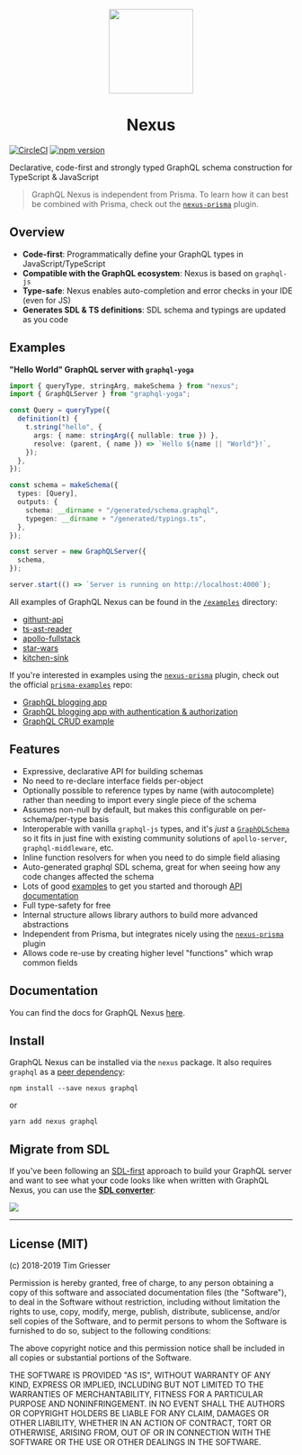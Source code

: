 <p align="center">
  <a href="https://nexus.js.org"><img src="https://i.imgur.com/Y5BgDGl.png" width="150" /><a>
  <h1 align="center">Nexus</h1>
</p>

[![CircleCI](https://img.shields.io/circleci/build/github/prisma-labs/nexus)](https://circleci.com/gh/prisma/nexus)
[![npm version](https://badge.fury.io/js/nexus.svg)](https://badge.fury.io/js/nexus)

Declarative, code-first and strongly typed GraphQL schema construction for TypeScript & JavaScript

> GraphQL Nexus is independent from Prisma. To learn how it can best be combined with Prisma, check out the [`nexus-prisma`](https://github.com/prisma/nexus-prisma) plugin.

## Overview

- **Code-first**: Programmatically define your GraphQL types in JavaScript/TypeScript
- **Compatible with the GraphQL ecosystem**: Nexus is based on `graphql-js`
- **Type-safe**: Nexus enables auto-completion and error checks in your IDE (even for JS)
- **Generates SDL & TS definitions**: SDL schema and typings are updated as you code

## Examples

**"Hello World" GraphQL server with `graphql-yoga`**

```ts
import { queryType, stringArg, makeSchema } from "nexus";
import { GraphQLServer } from "graphql-yoga";

const Query = queryType({
  definition(t) {
    t.string("hello", {
      args: { name: stringArg({ nullable: true }) },
      resolve: (parent, { name }) => `Hello ${name || "World"}!`,
    });
  },
});

const schema = makeSchema({
  types: [Query],
  outputs: {
    schema: __dirname + "/generated/schema.graphql",
    typegen: __dirname + "/generated/typings.ts",
  },
});

const server = new GraphQLServer({
  schema,
});

server.start(() => `Server is running on http://localhost:4000`);
```

All examples of GraphQL Nexus can be found in the [`/examples`](./examples) directory:

- [githunt-api](./examples/githunt-api)
- [ts-ast-reader](./examples/ts-ast-reader)
- [apollo-fullstack](./examples/apollo-fullstack)
- [star-wars](./examples/star-wars)
- [kitchen-sink](./examples/kitchen-sink)

If you're interested in examples using the [`nexus-prisma`](https://github.com/prisma/nexus-prisma) plugin, check out the official [`prisma-examples`](https://github.com/prisma/prisma-examples/) repo:

- [GraphQL blogging app](https://github.com/prisma/prisma-examples/tree/master/typescript/graphql)
- [GraphQL blogging app with authentication & authorization](https://github.com/prisma/prisma-examples/tree/master/typescript/graphql-auth)
- [GraphQL CRUD example](https://github.com/prisma/prisma-examples/tree/master/typescript/graphql-crud)

## Features

- Expressive, declarative API for building schemas
- No need to re-declare interface fields per-object
- Optionally possible to reference types by name (with autocomplete) rather than needing to import every single piece of the schema
- Assumes non-null by default, but makes this configurable on per-schema/per-type basis
- Interoperable with vanilla `graphql-js` types, and it's _just_ a [`GraphQLSchema`](https://graphql.org/graphql-js/type/#graphqlschema) so it fits in just fine with existing community solutions of `apollo-server`, `graphql-middleware`, etc.
- Inline function resolvers for when you need to do simple field aliasing
- Auto-generated graphql SDL schema, great for when seeing how any code changes affected the schema
- Lots of good [examples](https://github.com/prisma/nexus/tree/develop/examples) to get you started and thorough [API documentation](https://nexus.js.org/docs/api-core-concepts)
- Full type-safety for free
- Internal structure allows library authors to build more advanced abstractions
- Independent from Prisma, but integrates nicely using the [`nexus-prisma`](https://github.com/prisma/nexus-prisma) plugin
- Allows code re-use by creating higher level "functions" which wrap common fields

## Documentation

You can find the docs for GraphQL Nexus [here](https://nexus.js.org).

## Install

GraphQL Nexus can be installed via the `nexus` package. It also requires `graphql` as a [peer dependency](https://nodejs.org/en/blog/npm/peer-dependencies/):

```
npm install --save nexus graphql
```

or

```
yarn add nexus graphql
```

## Migrate from SDL

If you've been following an [SDL-first](https://www.prisma.io/blog/the-problems-of-schema-first-graphql-development-x1mn4cb0tyl3/) approach to build your GraphQL server and want to see what your code looks like when written with GraphQL Nexus, you can use the [**SDL converter**](https://nexus.js.org/converter):

![](https://imgur.com/AbkFWNO.png)

---

## License (MIT)

(c) 2018-2019 Tim Griesser

Permission is hereby granted, free of charge, to any person obtaining a copy of this software and associated documentation files (the "Software"), to deal in the Software without restriction, including without limitation the rights to use, copy, modify, merge, publish, distribute, sublicense, and/or sell copies of the Software, and to permit persons to whom the Software is furnished to do so, subject to the following conditions:

The above copyright notice and this permission notice shall be included in all copies or substantial portions of the Software.

THE SOFTWARE IS PROVIDED "AS IS", WITHOUT WARRANTY OF ANY KIND, EXPRESS OR IMPLIED, INCLUDING BUT NOT LIMITED TO THE WARRANTIES OF MERCHANTABILITY, FITNESS FOR A PARTICULAR PURPOSE AND NONINFRINGEMENT. IN NO EVENT SHALL THE AUTHORS OR COPYRIGHT HOLDERS BE LIABLE FOR ANY CLAIM, DAMAGES OR OTHER LIABILITY, WHETHER IN AN ACTION OF CONTRACT, TORT OR OTHERWISE, ARISING FROM, OUT OF OR IN CONNECTION WITH THE SOFTWARE OR THE USE OR OTHER DEALINGS IN THE SOFTWARE.
